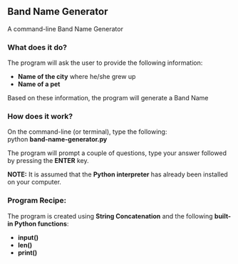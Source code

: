 ## Band Name Generator
A command-line Band Name Generator

### What does it do?
The program will ask the user to provide the following information:
* <b>Name of the city</b> where he/she grew up
* <b>Name of a pet</b>

Based on these information, the program will generate a Band Name


### How does it work?
On the command-line (or terminal), type the following:<br>
python <b>band-name-generator.py</b>

The program will prompt a couple of questions, type your answer followed by pressing the <b>ENTER</b> key.

<b>NOTE:</b> It is assumed that the <b>Python interpreter</b> has already been installed on your computer.


### Program Recipe:
The program is created using <b>String Concatenation</b> and the following <b>built-in Python functions</b>:
* <b>input()</b>
* <b>len()</b>
* <b>print()</b>
